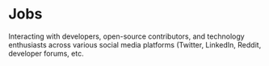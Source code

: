 # Jobs
Interacting with developers, open-source contributors, and technology enthusiasts across various social media platforms (Twitter, LinkedIn, Reddit, developer forums, etc.
